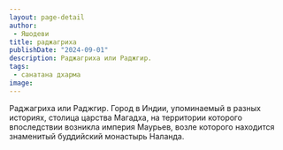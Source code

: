 ```yaml
---
layout: page-detail
author:
 - Яшодеви
title: раджагриха
publishDate: "2024-09-01"
description: Раджагриха или Раджгир.
tags:
 - санатана дхарма
image: 
---
```


Раджагриха или Раджгир.
Город в Индии, упоминаемый в разных историях, столица царства Магадха, на территории которого впоследствии возникла империя Маурьев, возле которого находится знаменитый буддийский монастырь Наланда.

